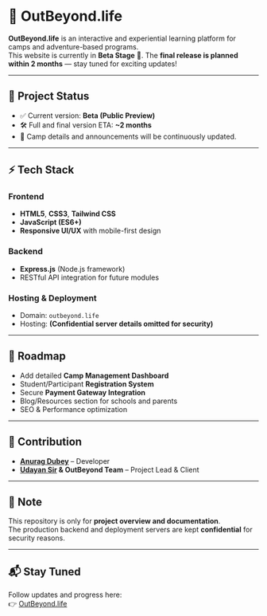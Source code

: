 # 🌿 OutBeyond.life

**OutBeyond.life** is an interactive and experiential learning platform for camps and adventure-based programs.  
This website is currently in **Beta Stage** 🚀. The **final release is planned within 2 months** — stay tuned for exciting updates!  

---

## 📌 Project Status
- ✅ Current version: **Beta (Public Preview)**
- 🛠️ Full and final version ETA: **~2 months**
- 📄 Camp details and announcements will be continuously updated.

---

## ⚡ Tech Stack

### Frontend
- **HTML5**, **CSS3**, **Tailwind CSS**
- **JavaScript (ES6+)**
- **Responsive UI/UX** with mobile-first design

### Backend
- **Express.js** (Node.js framework)
- RESTful API integration for future modules

### Hosting & Deployment
- Domain: `outbeyond.life`
- Hosting: **(Confidential server details omitted for security)**  

---

## 🔮 Roadmap
- Add detailed **Camp Management Dashboard**
- Student/Participant **Registration System**
- Secure **Payment Gateway Integration**
- Blog/Resources section for schools and parents
- SEO & Performance optimization

---

## 🤝 Contribution
- **[Anurag Dubey](https://www.linkedin.com/in/anurag-dubey-802604283/)** – Developer
- **[Udayan Sir](https://www.linkedin.com/in/udayan-kayande-outbeyond/) & OutBeyond Team** – Project Lead & Client

---

## 📢 Note
This repository is only for **project overview and documentation**.  
The production backend and deployment servers are kept **confidential** for security reasons.  

---

## 📬 Stay Tuned
Follow updates and progress here:  
👉 [OutBeyond.life](https://outbeyond.life)  

